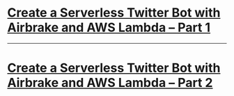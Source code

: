 # [Create a Serverless Twitter Bot with Airbrake and AWS Lambda – Part 1](https://airbrake.io/blog/nodejs/serverless-twitter-bot-airbrake-lambda-part-1)

---

# [Create a Serverless Twitter Bot with Airbrake and AWS Lambda – Part 2](https://airbrake.io/blog/nodejs/serverless-twitter-bot-airbrake-lambda-part-2)
